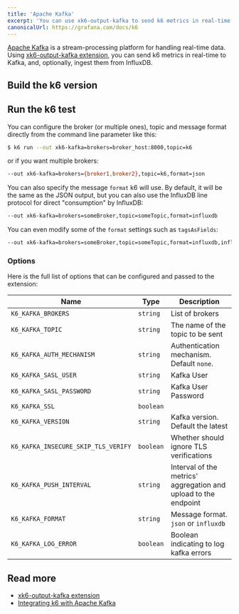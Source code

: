 ```yaml
---
title: 'Apache Kafka'
excerpt: 'You can use xk6-output-kafka to send k6 metrics in real-time to Kafka, and, optionally, ingest them from InfluxDB.'
canonicalUrl: https://grafana.com/docs/k6
---
```


[Apache Kafka](https://kafka.apache.org) is a stream-processing platform for handling real-time data. Using [xk6-output-kafka extension](https://github.com/grafana/xk6-output-kafka), you can send k6 metrics in real-time to Kafka, and, optionally, ingest them from InfluxDB.


## Build the k6 version

<InstallationInstructions extensionUrl="github.com/grafana/xk6-output-kafka"/>

## Run the k6 test

You can configure the broker (or multiple ones), topic and message format directly from the command line parameter like this:

<CodeGroup labels={[]}>

```bash
$ k6 run --out xk6-kafka=brokers=broker_host:8000,topic=k6
```

</CodeGroup>

or if you want multiple brokers:

<CodeGroup labels={[]}>

```bash
--out xk6-kafka=brokers={broker1,broker2},topic=k6,format=json
```

</CodeGroup>

You can also specify the message `format` k6 will use. By default, it will be the same as the JSON output, but you can also use the InfluxDB line protocol for direct "consumption" by InfluxDB:

<CodeGroup labels={[]}>

```bash
--out xk6-kafka=brokers=someBroker,topic=someTopic,format=influxdb
```

</CodeGroup>

You can even modify some of the `format` settings such as `tagsAsFields`:

<CodeGroup labels={[]}>

```bash
--out xk6-kafka=brokers=someBroker,topic=someTopic,format=influxdb,influxdb.tagsAsFields={url,myCustomTag}
```

</CodeGroup>

### Options

Here is the full list of options that can be configured and passed to the extension:

| Name | Type |  Description |
| ---- | ---- |  ----------- |
| `K6_KAFKA_BROKERS`                 | `string` | List of brokers |
| `K6_KAFKA_TOPIC`                   | `string` | The name of the topic to be sent |
| `K6_KAFKA_AUTH_MECHANISM`          | `string` | Authentication mechanism. Default `none`. |
| `K6_KAFKA_SASL_USER`               | `string` | Kafka User |
| `K6_KAFKA_SASL_PASSWORD`           | `string` | Kafka User Password |
| `K6_KAFKA_SSL`                     | `boolean` |  |
| `K6_KAFKA_VERSION`                 | `string` | Kafka version. Default the latest |
| `K6_KAFKA_INSECURE_SKIP_TLS_VERIFY`| `boolean` | Whether should ignore TLS verifications |
| `K6_KAFKA_PUSH_INTERVAL`           | `string` | Interval of the metrics' aggregation and upload to the endpoint |
| `K6_KAFKA_FORMAT`                  | `string` | Message format. `json` or `influxdb` |
| `K6_KAFKA_LOG_ERROR`               | `boolean` | Boolean indicating to log kafka errors |

## Read more

- [xk6-output-kafka extension](https://github.com/grafana/xk6-output-kafka)
- [Integrating k6 with Apache Kafka](https://k6.io/blog/integrating-k6-with-apache-kafka)
